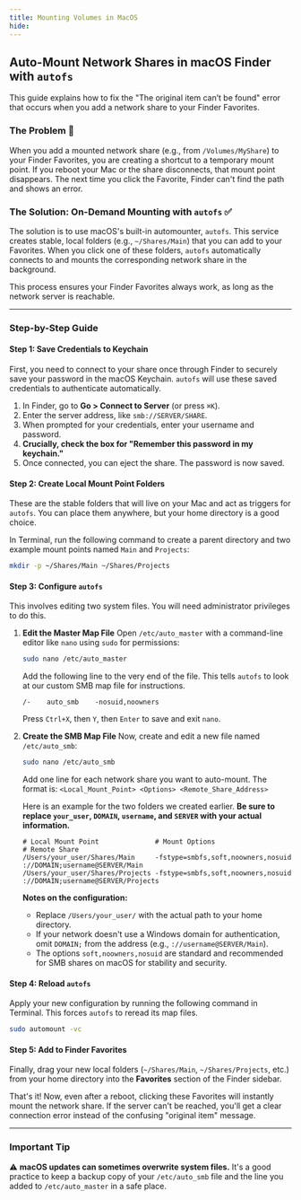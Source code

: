 ```yaml
---
title: Mounting Volumes in MacOS
hide:
---
```

## Auto-Mount Network Shares in macOS Finder with `autofs`

This guide explains how to fix the "The original item can’t be found" error that occurs when you add a network share to your Finder Favorites.

### The Problem 🤔

When you add a mounted network share (e.g., from `/Volumes/MyShare`) to your Finder Favorites, you are creating a shortcut to a temporary mount point. If you reboot your Mac or the share disconnects, that mount point disappears. The next time you click the Favorite, Finder can't find the path and shows an error.

### The Solution: On-Demand Mounting with `autofs` ✅

The solution is to use macOS's built-in automounter, `autofs`. This service creates stable, local folders (e.g., `~/Shares/Main`) that you can add to your Favorites. When you click one of these folders, `autofs` automatically connects to and mounts the corresponding network share in the background.

This process ensures your Finder Favorites always work, as long as the network server is reachable.

-----

### Step-by-Step Guide

#### Step 1: Save Credentials to Keychain

First, you need to connect to your share once through Finder to securely save your password in the macOS Keychain. `autofs` will use these saved credentials to authenticate automatically.

1.  In Finder, go to **Go \> Connect to Server** (or press `⌘K`).
2.  Enter the server address, like `smb://SERVER/SHARE`.
3.  When prompted for your credentials, enter your username and password.
4.  **Crucially, check the box for "Remember this password in my keychain."**
5.  Once connected, you can eject the share. The password is now saved.

#### Step 2: Create Local Mount Point Folders

These are the stable folders that will live on your Mac and act as triggers for `autofs`. You can place them anywhere, but your home directory is a good choice.

In Terminal, run the following command to create a parent directory and two example mount points named `Main` and `Projects`:

```bash
mkdir -p ~/Shares/Main ~/Shares/Projects
```

#### Step 3: Configure `autofs`

This involves editing two system files. You will need administrator privileges to do this.

1.  **Edit the Master Map File**
    Open `/etc/auto_master` with a command-line editor like `nano` using `sudo` for permissions:

    ```bash
    sudo nano /etc/auto_master
    ```

    Add the following line to the very end of the file. This tells `autofs` to look at our custom SMB map file for instructions.

    ```unixconfig title="/etc/auto_master"
    /-    auto_smb    -nosuid,noowners
    ```

    Press `Ctrl+X`, then `Y`, then `Enter` to save and exit `nano`.

2.  **Create the SMB Map File**
    Now, create and edit a new file named `/etc/auto_smb`:

    ```bash
    sudo nano /etc/auto_smb
    ```

    Add one line for each network share you want to auto-mount. The format is:
    `<Local_Mount_Point> <Options> <Remote_Share_Address>`

    Here is an example for the two folders we created earlier. **Be sure to replace `your_user`, `DOMAIN`, `username`, and `SERVER` with your actual information.**

    ```{unixconfig title="/etc/auto_smb" .select}
    # Local Mount Point              # Mount Options                      # Remote Share
    /Users/your_user/Shares/Main     -fstype=smbfs,soft,noowners,nosuid   ://DOMAIN;username@SERVER/Main
    /Users/your_user/Shares/Projects -fstype=smbfs,soft,noowners,nosuid   ://DOMAIN;username@SERVER/Projects
    ```

    **Notes on the configuration:**

      * Replace `/Users/your_user/` with the actual path to your home directory.
      * If your network doesn't use a Windows domain for authentication, omit `DOMAIN;` from the address (e.g., `://username@SERVER/Main`).
      * The options `soft,noowners,nosuid` are standard and recommended for SMB shares on macOS for stability and security.

#### Step 4: Reload `autofs`

Apply your new configuration by running the following command in Terminal. This forces `autofs` to reread its map files.

```bash
sudo automount -vc
```

#### Step 5: Add to Finder Favorites

Finally, drag your new local folders (`~/Shares/Main`, `~/Shares/Projects`, etc.) from your home directory into the **Favorites** section of the Finder sidebar.

That's it\! Now, even after a reboot, clicking these Favorites will instantly mount the network share. If the server can't be reached, you'll get a clear connection error instead of the confusing "original item" message.

-----

### Important Tip

⚠️ **macOS updates can sometimes overwrite system files.** It's a good practice to keep a backup copy of your `/etc/auto_smb` file and the line you added to `/etc/auto_master` in a safe place.